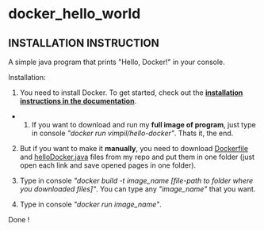 # docker_hello_world 
## INSTALLATION INSTRUCTION
A simple java program that prints "Hello, Docker!" in your console.

Installation:
 1. You need to install Docker. To get started, check out the [**installation instructions in the documentation**](https://docs.docker.com/engine/installation/).

  * 1. If you want to download and run my **full image of program**, just type in console *"docker run vimpil/hello-docker"*. Thats it, the end.

 2. But if you want to make it **manually**, you need to download  [Dockerfile](https://github.com/Vimpil/Assignments-Kirill-Shevchenko/raw/master/02/01_task/Dockerfile) and [helloDocker.java](https://raw.githubusercontent.com/Vimpil/Assignments-Kirill-Shevchenko/master/02/01_task/helloDocker.java) files from my repo and put them in one folder (just open each link and save opened pages in one folder).
 
 3. Type in console *"docker build -t image_name [file-path to folder where you downloaded files]"*. You can type any *"image_name"* that you want.
 
 4. Type in console *"docker run image_name"*.
 
 Done !
